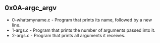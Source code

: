 ## 0x0A-argc_argv
* 0-whatsmyname.c - Program that prints its name, followed by a new line.
* 1-args.c - Program that prints the number of arguments passed into it.
* 2-args.c - Program that prints all arguments it receives.

